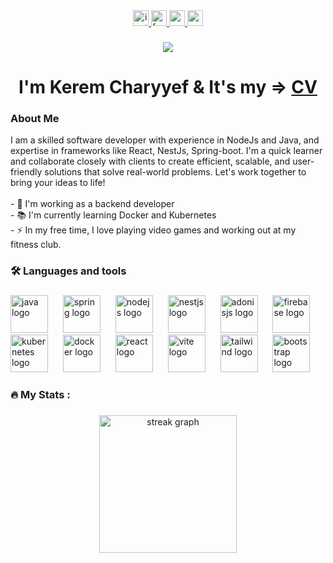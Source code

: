 <div align="center">
  <a href="https://www.instagram.com/keremcharyyef" target="_blank" rel="noopener noreferrer">
    <img src="https://img.shields.io/static/v1?message=Instagram&logo=instagram&label=&color=0077B5&logoColor=white&labelColor=&style=for-the-badge" height="25" alt="instagram logo"/>
  </a>
  <a href="https://www.facebook.com/keremcharyyef" target="_blank" rel="noopener noreferrer">
    <img src="https://img.shields.io/static/v1?message=Facebook&logo=facebook&label=&color=0077B5&logoColor=white&labelColor=&style=for-the-badge" height="25" alt="facebook logo" />
  </a>
  <a href="https://x.com/keremcharyyef" target="_blank" rel="noopener noreferrer">
    <img src="https://img.shields.io/static/v1?message=X&logo=X&label=&color=FF0000&logoColor=white&labelColor=&style=for-the-badge" height="25" alt="x logo" />
  </a>
  <a href="mailto:keremcharyyef@gmail.com">  <img src="https://img.shields.io/static/v1?message=Gmail&logo=Gmail&label=&color=1DA1F2&logoColor=white&labelColor=&style=for-the-badge" height="25" alt="gmail logo" />
  </a>
</div>

###

<div align="center">
  <img src="https://visitor-badge.laobi.icu/badge?page_id=keremcharyyev.keremcharyyev" id="visitorBadge" />
</div>

###

<h1 align="center"> I'm Kerem Charyyef & It's my => <a href="https://keremcharyyef.vercel.app">CV</a></h1>

###  About Me

<p align="left">I am a skilled software developer with experience in NodeJs and
        Java, and expertise in frameworks like React, NestJs, Spring-boot. 
        I'm a quick learner and collaborate closely with clients to
        create efficient, scalable, and user-friendly solutions that solve
        real-world problems. Let's work together to bring your ideas to life!  <br><br>- 🔭 I'm working as a backend developer<br>- 📚 I'm currently learning Docker and Kubernetes<br>- ⚡ In my free time, I love playing video games and working out at my fitness club.</p>

###

<h3 align="left">🛠 Languages and tools</h3>

###

<div align="left">
  <img src="https://cdn.jsdelivr.net/gh/devicons/devicon/icons/java/java-original-wordmark.svg" height="60" alt="java logo"  />
  <img width="16" />
  <img src="https://cdn.jsdelivr.net/gh/devicons/devicon/icons/spring/spring-original-wordmark.svg" height="60" alt="spring logo"  />
  <img width="16" />
  <img src="https://cdn.jsdelivr.net/gh/devicons/devicon/icons/nodejs/nodejs-original-wordmark.svg" height="60" alt="nodejs logo"  />
  <img width="16" />
  <img src="https://cdn.jsdelivr.net/gh/devicons/devicon/icons/nestjs/nestjs-original-wordmark.svg" height="60" alt="nestjs logo"  />
  <img width="16" />
  <img src="https://cdn.jsdelivr.net/gh/devicons/devicon/icons/adonisjs/adonisjs-original.svg" height="60" alt="adonisjs logo"  />
  <img width="16" />
<!--   <img src="https://cdn.jsdelivr.net/gh/devicons/devicon/icons/fastify/fastify-plain-wordmark.svg" height="40" alt="fastify logo"  />
  <img width="12" /> -->
<!--   <img src="https://cdn.jsdelivr.net/gh/devicons/devicon/icons/grafana/grafana-plain-wordmark.svg" height="40" alt="grafana logo"  />
  <img width="12" /> -->
  <img src="https://cdn.jsdelivr.net/gh/devicons/devicon/icons/firebase/firebase-plain-wordmark.svg" height="60" alt="firebase logo"  />
  <img width="16" />
<!--   <img src="https://cdn.jsdelivr.net/gh/devicons/devicon/icons/go/go-original-wordmark.svg" height="40" alt="Go logo"  />
  <img width="12" /> -->
<!--   <img src="https://cdn.jsdelivr.net/gh/devicons/devicon/icons/circleci/circleci-plain.svg" height="40" alt="circleci logo"  />
  <img width="12" /> -->
  <img src="https://cdn.jsdelivr.net/gh/devicons/devicon/icons/kubernetes/kubernetes-plain.svg" height="60" alt="kubernetes logo"  />
  <img width="16" />
  <img src="https://cdn.jsdelivr.net/gh/devicons/devicon/icons/docker/docker-plain-wordmark.svg" height="60" alt="docker logo"  />
  <img width="16" />
  <img src="https://cdn.jsdelivr.net/gh/devicons/devicon/icons/react/react-original-wordmark.svg" height="60" alt="react logo"  />
  <img width="16" />
  <img src="https://cdn.jsdelivr.net/gh/devicons/devicon/icons/vite/vite-original-wordmark.svg" height="60" alt="vite logo"  />
  <img width="16" />
  <img src="https://cdn.jsdelivr.net/gh/devicons/devicon/icons/tailwindcss/tailwindcss-original-wordmark.svg" height="60" alt="tailwind logo"  />
  <img width="16" />
  <img src="https://cdn.jsdelivr.net/gh/devicons/devicon/icons/bootstrap/bootstrap-original-wordmark.svg" height="60" alt="bootstrap logo"  />
  <img width="16" />
</div>

###

<h3 align="left">🔥   My Stats :</h3>

###

<div align="center">
  <img src="https://streak-stats.demolab.com?user=keremcharyyef&locale=en&mode=daily&theme=dark&hide_border=false&border_radius=5&order=3" height="220" alt="streak graph" />
</div>
